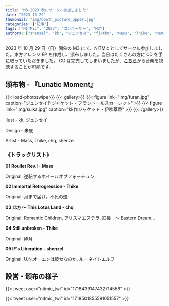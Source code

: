 ```yaml
---
title: "M3-2023 秋にサークル参加しました"
date: "2023-10-29"
thumbnail: "img/booth_picture_upper.jpg"
categories: ["記事"]
tags: ["NITMic", "2023", "コンポーザー", "M3"]
authors: ["shenzel", "kk", "ジュンセイ", "fjktkm", "Mass", "Thike", "Name"]
---
```


2023 年 10 月 29 日（日）開催の M3 にて、NITMic としてサークル参加しました。東方アレンジ EP を作成し、頒布しました。当日はたくさんの方に CD を手に取っていただきました。
CD は完売してしまいましたが、[こちら](https://soundcloud.com/nitmic/sets/lunatic-moment)から音楽を視聴することが可能です。

## 頒布物 - 『Lunatic Moment』

{{< load-photoswipe>}}
{{< gallery>}}
{{< figure link="img/furan.jpg" caption="ジュンセイ作ジャケット - フランドールスカーレット" >}}
{{< figure link="img/suika.jpg" caption="kk作ジャケット - 伊吹萃香" >}}
{{< /gallery>}}

Ilust - kk, ジュンセイ

Design - 未底

Artist - Mass, Thike, chq, shenzel

### 《トラックリスト》

**01 Roullet Rev.I - Mass**

Original: 逆転するホイールオブフォーチュン

**02 Immortal Retrogression - Thike**

Original: 月まで届け，不死の煙

**03 此方 ～ This Lotus Land - chq**

Original: Romantic Children, アリスマエステラ, 紅楼　～ Eastern Dream…

**04 Still unbroken - Thike**

Original: 砕月

**05 IF's Liberation - shenzel**

Original: U.N.オーエンは彼女なのか, ルーネイトエルフ

## 設営・頒布の様子

{{< tweet user="nitmic_twi" id="1718439147432714556" >}}

{{< tweet user="nitmic_twi" id="1718501855591051557" >}}
